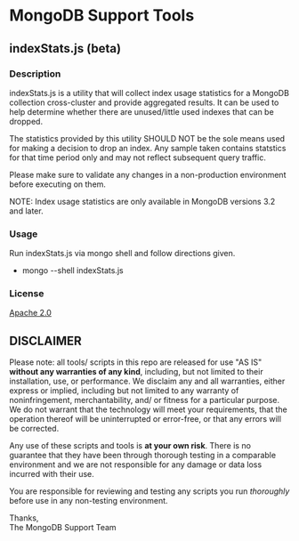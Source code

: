 MongoDB Support Tools
=====================

indexStats.js (beta)
------------

### Description

indexStats.js is a utility that will collect index usage statistics for a MongoDB collection cross-cluster and provide aggregated results. It can be used to help determine whether there are unused/little used indexes that can be dropped.

The statistics provided by this utility SHOULD NOT be the sole means used for making a decision to drop an index. Any sample taken contains statstics for that time period only and may not reflect subsequent query traffic.

Please make sure to validate any changes in a non-production environment before executing on them.

NOTE: Index usage statistics are only available in MongoDB versions 3.2 and later.

### Usage

Run indexStats.js via mongo shell and follow directions given.
 - mongo --shell indexStats.js 
 

### License

[Apache 2.0](http://www.apache.org/licenses/LICENSE-2.0)


DISCLAIMER
----------
Please note: all tools/ scripts in this repo are released for use "AS IS" **without any warranties of any kind**,
including, but not limited to their installation, use, or performance.  We disclaim any and all warranties, either 
express or implied, including but not limited to any warranty of noninfringement, merchantability, and/ or fitness 
for a particular purpose.  We do not warrant that the technology will meet your requirements, that the operation 
thereof will be uninterrupted or error-free, or that any errors will be corrected.

Any use of these scripts and tools is **at your own risk**.  There is no guarantee that they have been through 
thorough testing in a comparable environment and we are not responsible for any damage or data loss incurred with 
their use.

You are responsible for reviewing and testing any scripts you run *thoroughly* before use in any non-testing 
environment.

Thanks,  
The MongoDB Support Team
